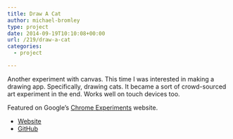 ```yaml
---
title: Draw A Cat
author: michael-bromley
type: project
date: 2014-09-19T10:10:08+00:00
url: /219/draw-a-cat
categories:
  - project

---
```

Another experiment with canvas. This time I was interested in making a drawing app. Specifically, drawing cats. It became a sort of crowd-sourced art experiment in the end. Works well on touch devices too.

Featured on Google’s <a href="http://www.chromeexperiments.com/detail/draw-a-cat/?f=" target="_blank">Chrome Experiments</a> website.

<ul class="project-links">
  <li>
    <a class="pure-button" href="http://www.drawacat.net" target="_blank">Website</a>
  </li>
  <li>
    <a class="pure-button" href="https://github.com/michaelbromley/drawACatApp" target="_blank">GitHub</a>
  </li>
</ul>